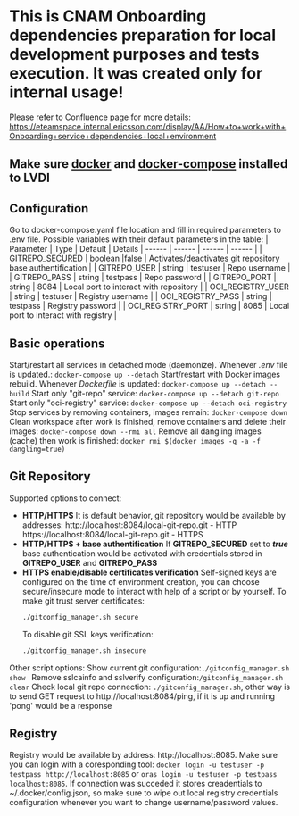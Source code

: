 # This is CNAM Onboarding dependencies preparation for local development purposes and tests execution. It was created only for internal usage!
Please refer to Confluence page for more details:
https://eteamspace.internal.ericsson.com/display/AA/How+to+work+with+Onboarding+service+dependencies+local+environment
## Make sure [docker] and [docker-compose] installed to LVDI

## Configuration
Go to docker-compose.yaml file location and fill in required parameters to .env file. Possible variables with their default parameters in the table:
| Parameter | Type | Default | Details
| ------ | ------ | ------ | ------ |
| GITREPO_SECURED | boolean |false | Activates/deactivates git repository base authentification |
| GITREPO_USER | string | testuser | Repo username |
| GITREPO_PASS | string | testpass | Repo password |
| GITREPO_PORT | string | 8084 | Local port to interact with repository |
| OCI_REGISTRY_USER | string | testuser | Registry username |
| OCI_REGISTRY_PASS | string | testpass | Registry password |
| OCI_REGISTRY_PORT | string | 8085 | Local port to interact with registry |

## Basic operations
Start/restart all services in detached mode (daemonize). Whenever _.env_ file is updated.: ```docker-compose up --detach```
Start/restart with Docker images rebuild. Whenever _Dockerfile_ is updated: ```docker-compose up --detach --build```
Start only "git-repo" service: ```docker-compose up --detach git-repo```
Start only "oci-registry" service: ```docker-compose up --detach oci-registry```
Stop services by removing containers, images remain: ```docker-compose down```
Clean workspace after work is finished, remove containers and delete their images: ```docker-compose down --rmi all```
Remove all dangling images (cache) then work is finished: ```docker rmi $(docker images -q -a -f dangling=true)```
## Git Repository
Supported options to connect:
- **HTTP/HTTPS**
    It is default behavior, git repository would be available by addresses:
http://localhost:8084/local-git-repo.git - HTTP
https://localhost:8084/local-git-repo.git - HTTPS
- **HTTP/HTTPS + base authentification**
    If **GITREPO_SECURED** set to **_true_** base authentication would be activated with credentials stored in **GITREPO_USER** and **GITREPO_PASS**
- **HTTPS enable/disable certificates verification**
    Self-signed keys are configured on the time of environment creation, you can choose secure/insecure mode to interact with help of a script or by yourself. To make git trust server certificates:
    ```sh
    ./gitconfig_manager.sh secure
    ```
    To disable git SSL keys verification:
    ```sh
    ./gitconfig_manager.sh insecure
    ```
Other script options:
Show current git configuration:```./gitconfig_manager.sh show ```
Remove sslcainfo and sslverify configuration:```/gitconfig_manager.sh clear```
Check local git repo connection: ```./gitconfig_manager.sh```, other way is to send GET request to http://localhost:8084/ping, if it is up and running 'pong' would be a response

## Registry
Registry would be available by address: http://localhost:8085. Make sure you can login with a coresponding tool:
```docker login -u testuser -p testpass http://localhost:8085``` or ```oras login -u testuser -p testpass localhost:8085```. If connection was succeded it stores creadentials to ~/.docker/config.json, so make sure to wipe out local registry credentials configuration whenever you want to change username/password values.

[docker]: https://github.com/moby/moby/releases
[docker-compose]: https://github.com/docker/compose/releases
